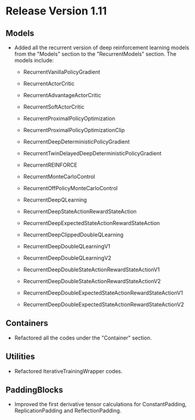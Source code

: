 # Release Version 1.11

## Models

* Added all the recurrent version of deep reinforcement learning models from the "Models" section to the "RecurrentModels" section. The models include:

    * RecurrentVanillaPolicyGradient

    * RecurrentActorCritic

    * RecurrentAdvantageActorCritic

    * RecurrentSoftActorCritic

    * RecurrentProximalPolicyOptimization

    * RecurrentProximalPolicyOptimizationClip

    * RecurrentDeepDeterministicPolicyGradient

    * RecurrentTwinDelayedDeepDeterministicPolicyGradient

    * RecurrentREINFORCE

    * RecurrentMonteCarloControl

    * RecurrentOffPolicyMonteCarloControl

    * RecurrentDeepQLearning

    * RecurrentDeepStateActionRewardStateAction

    * RecurrentDeepExpectedStateActionRewardStateAction

    * RecurrentDeepClippedDoubleQLearning

    * RecurrentDeepDoubleQLearningV1

    * RecurrentDeepDoubleQLearningV2

    * RecurrentDeepDoubleStateActionRewardStateActionV1

    * RecurrentDeepDoubleStateActionRewardStateActionV2

    * RecurrentDeepDoubleExpectedStateActionRewardStateActionV1

    * RecurrentDeepDoubleExpectedStateActionRewardStateActionV2

## Containers

* Refactored all the codes under the "Container" section.

## Utilities

* Refactored IterativeTrainingWrapper codes.

## PaddingBlocks

* Improved the first derivative tensor calculations for ConstantPadding, ReplicationPadding and ReflectionPadding.